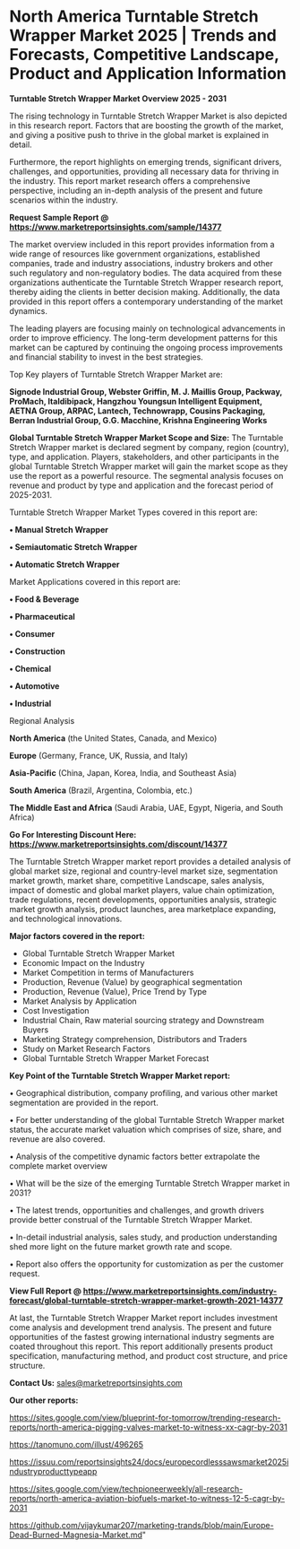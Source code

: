  # North America Turntable Stretch Wrapper Market 2025 | Trends and Forecasts, Competitive Landscape, Product and Application Information

<Strong> Turntable Stretch Wrapper Market Overview 2025 - 2031</strong>

The rising technology in Turntable Stretch Wrapper Market is also depicted in this research report. Factors that are boosting the growth of the market, and giving a positive push to thrive in the global market is explained in detail.

Furthermore, the report highlights on emerging trends, significant drivers, challenges, and opportunities, providing all necessary data for thriving in the industry. This report market research offers a comprehensive perspective, including an in-depth analysis of the present and future scenarios within the industry.

<strong>Request Sample Report @ <a href=https://www.marketreportsinsights.com/sample/14377>https://www.marketreportsinsights.com/sample/14377</a></strong>

The market overview included in this report provides information from a wide range of resources like government organizations, established companies, trade and industry associations, industry brokers and other such regulatory and non-regulatory bodies. The data acquired from these organizations authenticate the Turntable Stretch Wrapper research report, thereby aiding the clients in better decision making. Additionally, the data provided in this report offers a contemporary understanding of the market dynamics.

The leading players are focusing mainly on technological advancements in order to improve efficiency. The long-term development patterns for this market can be captured by continuing the ongoing process improvements and financial stability to invest in the best strategies.

Top Key players of Turntable Stretch Wrapper Market are:

<strong>Signode Industrial Group, Webster Griffin, M. J. Maillis Group, Packway, ProMach, Italdibipack, Hangzhou Youngsun Intelligent Equipment, AETNA Group, ARPAC, Lantech, Technowrapp, Cousins Packaging, Berran Industrial Group, G.G. Macchine, Krishna Engineering Works</strong>

<strong><b>Global Turntable Stretch Wrapper Market Scope and Size:</b></strong>
The Turntable Stretch Wrapper market is declared segment by company, region (country), type, and application. Players, stakeholders, and other participants in the global Turntable Stretch Wrapper market will gain the market scope as they use the report as a powerful resource. The segmental analysis focuses on revenue and product by type and application and the forecast period of 2025-2031.

Turntable Stretch Wrapper Market Types covered in this report are:

<strong>• Manual Stretch Wrapper

• Semiautomatic Stretch Wrapper

• Automatic Stretch Wrapper</strong>

Market Applications covered in this report are:

<strong>• Food & Beverage

• Pharmaceutical

• Consumer

• Construction

• Chemical

• Automotive

• Industrial</strong> 

Regional Analysis

<strong>North America</strong> (the United States, Canada, and Mexico)

<strong>Europe</strong> (Germany, France, UK, Russia, and Italy)

<strong>Asia-Pacific</strong> (China, Japan, Korea, India, and Southeast Asia)

<strong>South America</strong> (Brazil, Argentina, Colombia, etc.)

<strong>The Middle East and Africa</strong> (Saudi Arabia, UAE, Egypt, Nigeria, and South Africa)

<strong>Go For Interesting Discount Here: <a href=https://www.marketreportsinsights.com/discount/14377>https://www.marketreportsinsights.com/discount/14377</a></strong>

The Turntable Stretch Wrapper market report provides a detailed analysis of global market size, regional and country-level market size, segmentation market growth, market share, competitive Landscape, sales analysis, impact of domestic and global market players, value chain optimization, trade regulations, recent developments, opportunities analysis, strategic market growth analysis, product launches, area marketplace expanding, and technological innovations.

<strong><b>Major factors covered in the report:</b></strong>
<ul>
  <li>Global Turntable Stretch Wrapper Market </li>
  <li>Economic Impact on the Industry</li>
  <li>Market Competition in terms of Manufacturers</li>
  <li>Production, Revenue (Value) by geographical segmentation</li>
  <li>Production, Revenue (Value), Price Trend by Type</li>
  <li>Market Analysis by Application</li>
  <li>Cost Investigation</li>
  <li>Industrial Chain, Raw material sourcing strategy and Downstream Buyers</li>
  <li>Marketing Strategy comprehension, Distributors and Traders</li>
  <li>Study on Market Research Factors</li>
  <li>Global Turntable Stretch Wrapper Market Forecast</li>
</ul>

<strong><b>Key Point of the Turntable Stretch Wrapper Market report:</b></strong>

• Geographical distribution, company profiling, and various other market segmentation are provided in the report.

• For better understanding of the global Turntable Stretch Wrapper market status, the accurate market valuation which comprises of size, share, and revenue are also covered.

• Analysis of the competitive dynamic factors better extrapolate the complete market overview

• What will be the size of the emerging Turntable Stretch Wrapper market in 2031?

• The latest trends, opportunities and challenges, and growth drivers provide better construal of the Turntable Stretch Wrapper Market.

• In-detail industrial analysis, sales study, and production understanding shed more light on the future market growth rate and scope.

• Report also offers the opportunity for customization as per the customer request.

<strong><b>View Full Report @ <a href=https://www.marketreportsinsights.com/industry-forecast/global-turntable-stretch-wrapper-market-growth-2021-14377>https://www.marketreportsinsights.com/industry-forecast/global-turntable-stretch-wrapper-market-growth-2021-14377</a></b></strong>


At last, the Turntable Stretch Wrapper Market report includes investment come analysis and development trend analysis. The present and future opportunities of the fastest growing international industry segments are coated throughout this report. This report additionally presents product specification, manufacturing method, and product cost structure, and price structure.

<strong>Contact Us:</strong>
sales@marketreportsinsights.com

<strong>Our other reports:</strong>

<a href=https://sites.google.com/view/blueprint-for-tomorrow/trending-research-reports/north-america-pigging-valves-market-to-witness-xx-cagr-by-2031>https://sites.google.com/view/blueprint-for-tomorrow/trending-research-reports/north-america-pigging-valves-market-to-witness-xx-cagr-by-2031</a>

<a href=https://tanomuno.com/illust/496265>https://tanomuno.com/illust/496265</a>

<a href=https://issuu.com/reportsinsights24/docs/europecordlesssawsmarket2025industryproducttypeapp>https://issuu.com/reportsinsights24/docs/europecordlesssawsmarket2025industryproducttypeapp</a>

<a href=https://sites.google.com/view/techpioneerweekly/all-research-reports/north-america-aviation-biofuels-market-to-witness-12-5-cagr-by-2031>https://sites.google.com/view/techpioneerweekly/all-research-reports/north-america-aviation-biofuels-market-to-witness-12-5-cagr-by-2031</a>

<a href=https://github.com/vijaykumar207/marketing-trands/blob/main/Europe-Dead-Burned-Magnesia-Market.md>https://github.com/vijaykumar207/marketing-trands/blob/main/Europe-Dead-Burned-Magnesia-Market.md</a>"
